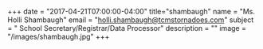 +++
date = "2017-04-21T07:00:00-04:00"
title="shambaugh"
name = "Ms. Holli Shambaugh"
email = "holli.shambaugh@tcmstornadoes.com"
subject = " School Secretary/Registrar/Data Processor"
description = ""
image = "/images/shambaugh.jpg"
+++